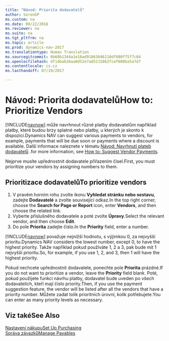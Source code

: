 ```yaml
---
title: "Návod: Priorita dodavatelů"
author: SorenGP
ms.custom: na
ms.date: 09/22/2016
ms.reviewer: na
ms.suite: na
ms.tgt_pltfrm: na
ms.topic: article
ms.prod: dynamics-nav-2017
ms.translationtype: Human Translation
ms.sourcegitcommit: 6b60b1344a1e18ad91863046110df880f75f7c04
ms.openlocfilehash: df14bab26aa0d52e7ad5215862fcef608ba5a7d7
ms.contentlocale: cs-cz
ms.lasthandoff: 07/19/2017

---
```


# <a name="how-to-prioritize-vendors"></a><span data-ttu-id="fa4bc-102">Návod: Priorita dodavatelů</span><span class="sxs-lookup"><span data-stu-id="fa4bc-102">How to: Prioritize Vendors</span></span>
<span data-ttu-id="fa4bc-103">[!INCLUDE[navnow](includes/navnow_md.md)] může navrhnout různé platby dodavatelům například platby, které budou brzy splatné nebo platby, u kterých je skonto k dispozici.</span><span class="sxs-lookup"><span data-stu-id="fa4bc-103">Dynamics NAV can suggest various payments to vendors, for example, payments that will be due soon or payments where a discount is available.</span></span> <span data-ttu-id="fa4bc-104">Další informace naleznete v tématu [Návod: Navrhnutí plateb dodavatelů](payables-how-suggest-vendor-payments.md) .</span><span class="sxs-lookup"><span data-stu-id="fa4bc-104">for more information, see [How to: Suggest Vendor Payments](payables-how-suggest-vendor-payments.md).</span></span>

<span data-ttu-id="fa4bc-105">Nejprve musíte upřednostnit dodavatele přiřazením čísel.</span><span class="sxs-lookup"><span data-stu-id="fa4bc-105">First, you must prioritize your vendors by assigning numbers to them.</span></span>

## <a name="to-prioritize-vendors"></a><span data-ttu-id="fa4bc-106">Prioritizace dodavatelů</span><span class="sxs-lookup"><span data-stu-id="fa4bc-106">To prioritize vendors</span></span>
1. <span data-ttu-id="fa4bc-107">V pravém horním rohu zvolte ikonu **Vyhledat stránku nebo sestavu**, zadejte **Dodavatelé** a zvolte související odkaz.</span><span class="sxs-lookup"><span data-stu-id="fa4bc-107">In the top right corner, choose the **Search for Page or Report** icon, enter **Vendors**, and then choose the related link.</span></span>
2. <span data-ttu-id="fa4bc-108">Vyberte příslušného dodavatele a poté zvolte **Úpravy**.</span><span class="sxs-lookup"><span data-stu-id="fa4bc-108">Select the relevant vendor, and then choose **Edit**.</span></span>
3. <span data-ttu-id="fa4bc-109">Do pole **Priorita** zadejte číslo.</span><span class="sxs-lookup"><span data-stu-id="fa4bc-109">In the **Priority** field, enter a number.</span></span>

<span data-ttu-id="fa4bc-110">[!INCLUDE[navnow](includes/navnow_md.md)] považuje nejnižší hodnotu, s výjimkou 0, za nejvyšší prioritu.</span><span class="sxs-lookup"><span data-stu-id="fa4bc-110">Dynamics NAV considers the lowest number, except 0, to have the highest priority.</span></span> <span data-ttu-id="fa4bc-111">Takže například pokud používáte 1, 2 a 3, pak bude mít 1 nejvyšší prioritu.</span><span class="sxs-lookup"><span data-stu-id="fa4bc-111">So, for example, if you use 1, 2, and 3, then 1 will have the highest priority.</span></span>

<span data-ttu-id="fa4bc-112">Pokud nechcete upřednostnit dodavatele, ponechte pole **Priorita** prázdné.</span><span class="sxs-lookup"><span data-stu-id="fa4bc-112">If you do not want to prioritize a vendor, leave the **Priority** field blank.</span></span> <span data-ttu-id="fa4bc-113">Poté, pokud použijete funkci návrhu platby, dodavatel bude uveden po všech dodavatelích, kteří mají číslo priority.</span><span class="sxs-lookup"><span data-stu-id="fa4bc-113">Then, if you use the payment suggestion feature, the vendor will be listed after all the vendors that have a priority number.</span></span> <span data-ttu-id="fa4bc-114">Můžete zadat tolik prioritních úrovní, kolik potřebujete.</span><span class="sxs-lookup"><span data-stu-id="fa4bc-114">You can enter as many priority levels as necessary.</span></span>

## <a name="see-also"></a><span data-ttu-id="fa4bc-115">Viz také</span><span class="sxs-lookup"><span data-stu-id="fa4bc-115">See Also</span></span>
[<span data-ttu-id="fa4bc-116">Nastavení nákupu</span><span class="sxs-lookup"><span data-stu-id="fa4bc-116">Set Up Purchasing</span></span>](purchasing-setup-purchasing.md)  
[<span data-ttu-id="fa4bc-117">Správa závazků</span><span class="sxs-lookup"><span data-stu-id="fa4bc-117">Manage Payables</span></span>](payables-manage-payables.md)

